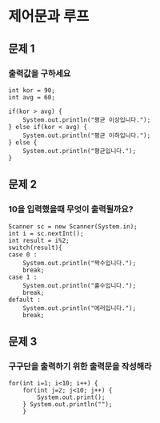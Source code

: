 # 제어문과 루프

## 문제 1

### 출력값을 구하세요

```
int kor = 90;
int avg = 60;

if(kor > avg) {
    System.out.println("평균 이상입니다.");
} else if(kor < avg) {
    System.out.println("평균 이하입니다.");
} else {
    System.out.println("평균입니다.");
}
```

## 문제 2

### 10을 입력했을때 무엇이 출력될까요?

```
Scanner sc = new Scanner(System.in);
int i = sc.nextInt();
int result = i%2;
switch(result){
case 0 :
    System.out.println("짝수입니다.");
    break;
case 1 :
    System.out.println("홀수입니다.");
    break;
default :
    System.out.println("에러입니다.");
    break;
```

## 문제 3

### 구구단을 출력하기 위한 출력문을 작성해라

```
for(int i=1; i<10; i++) {
	for(int j=2; j<10; j++) {
		System.out.print();
	} System.out.println("");
	}
```

